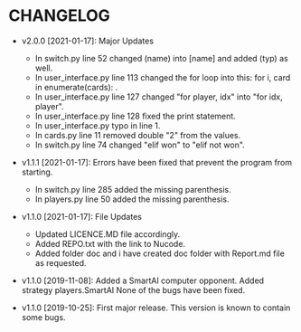 # CHANGELOG
* v2.0.0 [2021-01-17]: Major Updates 
  - In switch.py line 52 changed (name) into [name] and added (typ) as well.
  - In user_interface.py line 113 changed the for loop into this: for i, card in enumerate(cards): .
  - In user_interface.py line 127 changed "for player, idx" into "for idx, player".
  - In user_interface.py line 128 fixed the print statement.
  - In user_interface.py typo in line 1.
  - In cards.py line 11 removed double "2" from the values.
  - In switch.py line 74 changed "elif won" to "elif not won".
  
* v1.1.1 [2021-01-17]: Errors have been fixed that prevent the program from starting.
  - In switch.py line 285 added the missing parenthesis.
  - In players.py line 50 added the missing parenthesis.
  
* v1.1.0 [2021-01-17]: File Updates
  - Updated LICENCE.MD file accordingly.
  - Added REPO.txt with the link to Nucode.
  - Added folder doc and i have created doc folder with Report.md file as requested.

* v1.1.0 [2019-11-08]: Added a SmartAI computer opponent.
  Added strategy players.SmartAI
  None of the bugs have been fixed.

* v1.1.0 [2019-10-25]: First major release.
  This version is known to contain some bugs.
